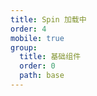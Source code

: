 ```yaml
---
title: Spin 加载中
order: 4
mobile: true
group:
  title: 基础组件
  order: 0
  path: base
---
```


<code src="../demo/Spin.jsx"></code>
<API src="../src/Spin.tsx"></API>
